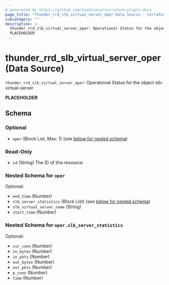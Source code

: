 ```yaml
---
# generated by https://github.com/hashicorp/terraform-plugin-docs
page_title: "thunder_rrd_slb_virtual_server_oper Data Source - terraform-provider-thunder"
subcategory: ""
description: |-
  thunder_rrd_slb_virtual_server_oper: Operational Status for the object slb-virtual-server
  PLACEHOLDER
---
```


# thunder_rrd_slb_virtual_server_oper (Data Source)

`thunder_rrd_slb_virtual_server_oper`: Operational Status for the object slb-virtual-server

__PLACEHOLDER__



<!-- schema generated by tfplugindocs -->
## Schema

### Optional

- `oper` (Block List, Max: 1) (see [below for nested schema](#nestedblock--oper))

### Read-Only

- `id` (String) The ID of this resource.

<a id="nestedblock--oper"></a>
### Nested Schema for `oper`

Optional:

- `end_time` (Number)
- `slb_server_statistics` (Block List) (see [below for nested schema](#nestedblock--oper--slb_server_statistics))
- `slb_virtual_server_name` (String)
- `start_time` (Number)

<a id="nestedblock--oper--slb_server_statistics"></a>
### Nested Schema for `oper.slb_server_statistics`

Optional:

- `cur_conn` (Number)
- `in_bytes` (Number)
- `in_pkts` (Number)
- `out_bytes` (Number)
- `out_pkts` (Number)
- `p_conn` (Number)
- `time` (Number)



